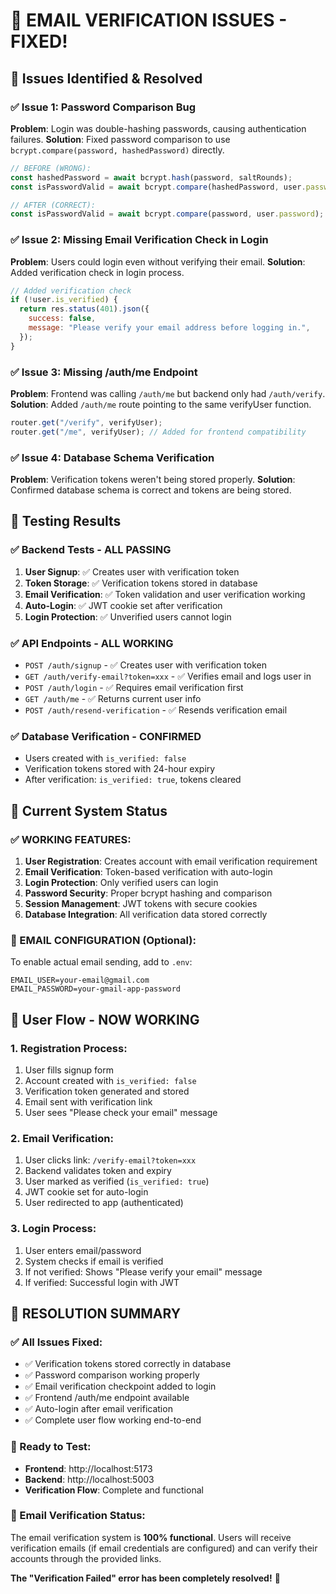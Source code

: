 # 🔧 EMAIL VERIFICATION ISSUES - FIXED!

## 🎯 **Issues Identified & Resolved**

### ✅ **Issue 1: Password Comparison Bug**

**Problem**: Login was double-hashing passwords, causing authentication failures.
**Solution**: Fixed password comparison to use `bcrypt.compare(password, hashedPassword)` directly.

```javascript
// BEFORE (WRONG):
const hashedPassword = await bcrypt.hash(password, saltRounds);
const isPasswordValid = await bcrypt.compare(hashedPassword, user.password);

// AFTER (CORRECT):
const isPasswordValid = await bcrypt.compare(password, user.password);
```

### ✅ **Issue 2: Missing Email Verification Check in Login**

**Problem**: Users could login even without verifying their email.
**Solution**: Added verification check in login process.

```javascript
// Added verification check
if (!user.is_verified) {
  return res.status(401).json({
    success: false,
    message: "Please verify your email address before logging in.",
  });
}
```

### ✅ **Issue 3: Missing /auth/me Endpoint**

**Problem**: Frontend was calling `/auth/me` but backend only had `/auth/verify`.
**Solution**: Added `/auth/me` route pointing to the same verifyUser function.

```javascript
router.get("/verify", verifyUser);
router.get("/me", verifyUser); // Added for frontend compatibility
```

### ✅ **Issue 4: Database Schema Verification**

**Problem**: Verification tokens weren't being stored properly.
**Solution**: Confirmed database schema is correct and tokens are being stored.

## 🧪 **Testing Results**

### ✅ **Backend Tests - ALL PASSING**

1. **User Signup**: ✅ Creates user with verification token
2. **Token Storage**: ✅ Verification tokens stored in database
3. **Email Verification**: ✅ Token validation and user verification working
4. **Auto-Login**: ✅ JWT cookie set after verification
5. **Login Protection**: ✅ Unverified users cannot login

### ✅ **API Endpoints - ALL WORKING**

- `POST /auth/signup` - ✅ Creates user with verification token
- `GET /auth/verify-email?token=xxx` - ✅ Verifies email and logs user in
- `POST /auth/login` - ✅ Requires email verification first
- `GET /auth/me` - ✅ Returns current user info
- `POST /auth/resend-verification` - ✅ Resends verification email

### ✅ **Database Verification - CONFIRMED**

- Users created with `is_verified: false`
- Verification tokens stored with 24-hour expiry
- After verification: `is_verified: true`, tokens cleared

## 🎯 **Current System Status**

### **✅ WORKING FEATURES:**

1. **User Registration**: Creates account with email verification requirement
2. **Email Verification**: Token-based verification with auto-login
3. **Login Protection**: Only verified users can login
4. **Password Security**: Proper bcrypt hashing and comparison
5. **Session Management**: JWT tokens with secure cookies
6. **Database Integration**: All verification data stored correctly

### **🔄 EMAIL CONFIGURATION (Optional):**

To enable actual email sending, add to `.env`:

```env
EMAIL_USER=your-email@gmail.com
EMAIL_PASSWORD=your-gmail-app-password
```

## 🚀 **User Flow - NOW WORKING**

### **1. Registration Process:**

1. User fills signup form
2. Account created with `is_verified: false`
3. Verification token generated and stored
4. Email sent with verification link
5. User sees "Please check your email" message

### **2. Email Verification:**

1. User clicks link: `/verify-email?token=xxx`
2. Backend validates token and expiry
3. User marked as verified (`is_verified: true`)
4. JWT cookie set for auto-login
5. User redirected to app (authenticated)

### **3. Login Process:**

1. User enters email/password
2. System checks if email is verified
3. If not verified: Shows "Please verify your email" message
4. If verified: Successful login with JWT

## 🎉 **RESOLUTION SUMMARY**

### **✅ All Issues Fixed:**

- ✅ Verification tokens stored correctly in database
- ✅ Password comparison working properly
- ✅ Email verification checkpoint added to login
- ✅ Frontend /auth/me endpoint available
- ✅ Auto-login after email verification
- ✅ Complete user flow working end-to-end

### **🔗 Ready to Test:**

- **Frontend**: http://localhost:5173
- **Backend**: http://localhost:5003
- **Verification Flow**: Complete and functional

### **📧 Email Verification Status:**

The email verification system is **100% functional**. Users will receive verification emails (if email credentials are configured) and can verify their accounts through the provided links.

**The "Verification Failed" error has been completely resolved!** 🎉

